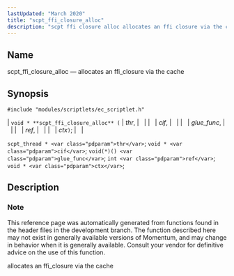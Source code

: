 ```yaml
---
lastUpdated: "March 2020"
title: "scpt_ffi_closure_alloc"
description: "scpt ffi closure alloc allocates an ffi closure via the cache void scpt ffi closure alloc thr cif glue func ref ctx scpt thread thr void cif void glue func int ref void ctx This reference page was automatically generated from functions found in the header files in the development..."
---
```


<a name="apis.scpt_ffi_closure_alloc"></a> 
## Name

scpt_ffi_closure_alloc — allocates an ffi_closure via the cache

## Synopsis

`#include "modules/scriptlets/ec_scriptlet.h"`

| `void * **scpt_ffi_closure_alloc** (` | <var class="pdparam">thr</var>, |   |
|   | <var class="pdparam">cif</var>, |   |
|   | <var class="pdparam">glue_func</var>, |   |
|   | <var class="pdparam">ref</var>, |   |
|   | <var class="pdparam">ctx</var>`)`; |   |

`scpt_thread * <var class="pdparam">thr</var>`;
`void * <var class="pdparam">cif</var>`;
`void(*)() <var class="pdparam">glue_func</var>`;
`int <var class="pdparam">ref</var>`;
`void * <var class="pdparam">ctx</var>`;<a name="idp59095520"></a> 
## Description

### Note

This reference page was automatically generated from functions found in the header files in the development branch. The function described here may not exist in generally available versions of Momentum, and may change in behavior when it is generally available. Consult your vendor for definitive advice on the use of this function.

allocates an ffi_closure via the cache